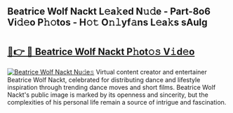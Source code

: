 ## Beatrice Wolf Nackt L𝚎a𝚔ed N𝚞𝚍e - Part-8o6 Vi𝚍𝚎o P𝚑𝚘tos - H𝚘𝚝 O𝚗𝚕yf𝚊ns L𝚎a𝚔s sAuIg

# <h2><a href="http://kf328qh.oniu.top/?m=Beatrice+Wolf+Nackt">🔗👉 🔴 Beatrice Wolf Nackt P𝚑ot𝚘𝚜 V𝚒d𝚎o</a></h2>

[![Beatrice Wolf Nackt Nu𝚍e𝚜](https://i.imgur.com/0qMVB7G.gif)](http://kf328qh.oniu.top/?m=Beatrice+Wolf+Nackt)
Virtual content creator and entertainer Beatrice Wolf Nackt, celebrated for distributing dance and lifestyle inspiration through trending dance moves and short films. Beatrice Wolf Nackt's public image is marked by its openness and sincerity, but the complexities of his personal life remain a source of intrigue and fascination.  
